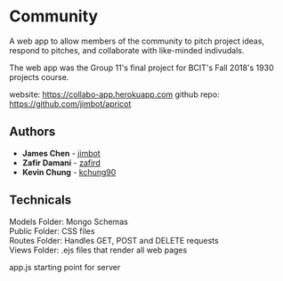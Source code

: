 # Community

A web app to allow members of the community to pitch project ideas, respond to pitches, and collaborate with like-minded indivudals. 

The web app was the Group 11's final project for BCIT's Fall 2018's 1930 projects course.

website: https://collabo-app.herokuapp.com
github repo: https://github.com/jimbot/apricot

## Authors

* **James Chen** - [jimbot](https://github.com/jimbot)
* **Zafir Damani** - [zafird](https://github.com/zafird)
* **Kevin Chung** - [kchung90](https://github.com/kchung90)

## Technicals

Models Folder: Mongo Schemas  
Public Folder: CSS files  
Routes Folder: Handles GET, POST and DELETE requests  
Views Folder: .ejs files that render all web pages  

app.js starting point for server
